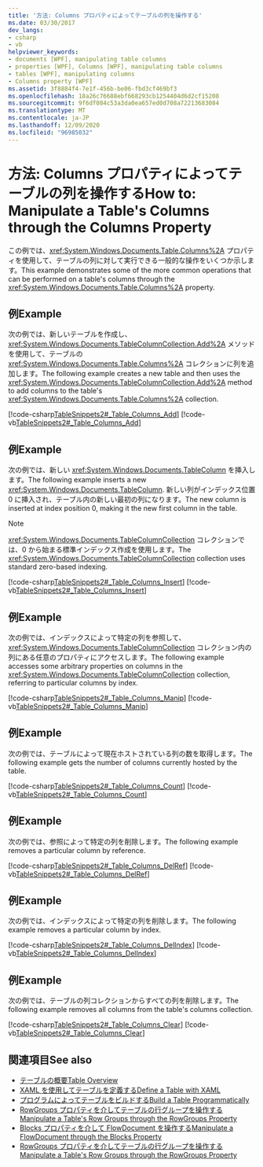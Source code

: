 ```yaml
---
title: '方法: Columns プロパティによってテーブルの列を操作する'
ms.date: 03/30/2017
dev_langs:
- csharp
- vb
helpviewer_keywords:
- documents [WPF], manipulating table columns
- properties [WPF], Columns [WPF], manipulating table columns
- tables [WPF], manipulating columns
- Columns property [WPF]
ms.assetid: 3f8884f4-7e1f-456b-be06-fbd3cf469bf3
ms.openlocfilehash: 18a26c76688ebf668293cb1254404d6d2cf15208
ms.sourcegitcommit: 9f6df084c53a3da0ea657ed0d708a72213683084
ms.translationtype: MT
ms.contentlocale: ja-JP
ms.lasthandoff: 12/09/2020
ms.locfileid: "96985032"
---
```

# <a name="how-to-manipulate-a-tables-columns-through-the-columns-property"></a><span data-ttu-id="68322-102">方法: Columns プロパティによってテーブルの列を操作する</span><span class="sxs-lookup"><span data-stu-id="68322-102">How to: Manipulate a Table's Columns through the Columns Property</span></span>
<span data-ttu-id="68322-103">この例では、<xref:System.Windows.Documents.Table.Columns%2A> プロパティを使用して、テーブルの列に対して実行できる一般的な操作をいくつか示します。</span><span class="sxs-lookup"><span data-stu-id="68322-103">This example demonstrates some of the more common operations that can be performed on a table's columns through the <xref:System.Windows.Documents.Table.Columns%2A> property.</span></span>  
  
## <a name="example"></a><span data-ttu-id="68322-104">例</span><span class="sxs-lookup"><span data-stu-id="68322-104">Example</span></span>  
 <span data-ttu-id="68322-105">次の例では、新しいテーブルを作成し、<xref:System.Windows.Documents.TableColumnCollection.Add%2A> メソッドを使用して、テーブルの <xref:System.Windows.Documents.Table.Columns%2A> コレクションに列を追加します。</span><span class="sxs-lookup"><span data-stu-id="68322-105">The following example creates a new table and then uses the <xref:System.Windows.Documents.TableColumnCollection.Add%2A> method to add columns to the table's <xref:System.Windows.Documents.Table.Columns%2A> collection.</span></span>  
  
 [!code-csharp[TableSnippets2#_Table_Columns_Add](~/samples/snippets/csharp/VS_Snippets_Wpf/TableSnippets2/CSharp/Window1.xaml.cs#_table_columns_add)]
 [!code-vb[TableSnippets2#_Table_Columns_Add](~/samples/snippets/visualbasic/VS_Snippets_Wpf/TableSnippets2/visualbasic/window1.xaml.vb#_table_columns_add)]  
  
## <a name="example"></a><span data-ttu-id="68322-106">例</span><span class="sxs-lookup"><span data-stu-id="68322-106">Example</span></span>  
 <span data-ttu-id="68322-107">次の例では、新しい <xref:System.Windows.Documents.TableColumn> を挿入します。</span><span class="sxs-lookup"><span data-stu-id="68322-107">The following example inserts a new <xref:System.Windows.Documents.TableColumn>.</span></span>  <span data-ttu-id="68322-108">新しい列がインデックス位置 0 に挿入され、テーブル内の新しい最初の列になります。</span><span class="sxs-lookup"><span data-stu-id="68322-108">The new column is inserted at index position 0, making it the new first column in the table.</span></span>  
  
> [!NOTE]
> <span data-ttu-id="68322-109"><xref:System.Windows.Documents.TableColumnCollection> コレクションでは、0 から始まる標準インデックス作成を使用します。</span><span class="sxs-lookup"><span data-stu-id="68322-109">The <xref:System.Windows.Documents.TableColumnCollection> collection uses standard zero-based indexing.</span></span>  
  
 [!code-csharp[TableSnippets2#_Table_Columns_Insert](~/samples/snippets/csharp/VS_Snippets_Wpf/TableSnippets2/CSharp/Window1.xaml.cs#_table_columns_insert)]
 [!code-vb[TableSnippets2#_Table_Columns_Insert](~/samples/snippets/visualbasic/VS_Snippets_Wpf/TableSnippets2/visualbasic/window1.xaml.vb#_table_columns_insert)]  
  
## <a name="example"></a><span data-ttu-id="68322-110">例</span><span class="sxs-lookup"><span data-stu-id="68322-110">Example</span></span>  
 <span data-ttu-id="68322-111">次の例では、インデックスによって特定の列を参照して、<xref:System.Windows.Documents.TableColumnCollection> コレクション内の列にある任意のプロパティにアクセスします。</span><span class="sxs-lookup"><span data-stu-id="68322-111">The following example accesses some arbitrary properties on columns in the <xref:System.Windows.Documents.TableColumnCollection> collection, referring to particular columns by index.</span></span>  
  
 [!code-csharp[TableSnippets2#_Table_Columns_Manip](~/samples/snippets/csharp/VS_Snippets_Wpf/TableSnippets2/CSharp/Window1.xaml.cs#_table_columns_manip)]
 [!code-vb[TableSnippets2#_Table_Columns_Manip](~/samples/snippets/visualbasic/VS_Snippets_Wpf/TableSnippets2/visualbasic/window1.xaml.vb#_table_columns_manip)]  
  
## <a name="example"></a><span data-ttu-id="68322-112">例</span><span class="sxs-lookup"><span data-stu-id="68322-112">Example</span></span>  
 <span data-ttu-id="68322-113">次の例では、テーブルによって現在ホストされている列の数を取得します。</span><span class="sxs-lookup"><span data-stu-id="68322-113">The following example gets the number of columns currently hosted by the table.</span></span>  
  
 [!code-csharp[TableSnippets2#_Table_Columns_Count](~/samples/snippets/csharp/VS_Snippets_Wpf/TableSnippets2/CSharp/Window1.xaml.cs#_table_columns_count)]
 [!code-vb[TableSnippets2#_Table_Columns_Count](~/samples/snippets/visualbasic/VS_Snippets_Wpf/TableSnippets2/visualbasic/window1.xaml.vb#_table_columns_count)]  
  
## <a name="example"></a><span data-ttu-id="68322-114">例</span><span class="sxs-lookup"><span data-stu-id="68322-114">Example</span></span>  
 <span data-ttu-id="68322-115">次の例では、参照によって特定の列を削除します。</span><span class="sxs-lookup"><span data-stu-id="68322-115">The following example removes a particular column by reference.</span></span>  
  
 [!code-csharp[TableSnippets2#_Table_Columns_DelRef](~/samples/snippets/csharp/VS_Snippets_Wpf/TableSnippets2/CSharp/Window1.xaml.cs#_table_columns_delref)]
 [!code-vb[TableSnippets2#_Table_Columns_DelRef](~/samples/snippets/visualbasic/VS_Snippets_Wpf/TableSnippets2/visualbasic/window1.xaml.vb#_table_columns_delref)]  
  
## <a name="example"></a><span data-ttu-id="68322-116">例</span><span class="sxs-lookup"><span data-stu-id="68322-116">Example</span></span>  
 <span data-ttu-id="68322-117">次の例では、インデックスによって特定の列を削除します。</span><span class="sxs-lookup"><span data-stu-id="68322-117">The following example removes a particular column by index.</span></span>  
  
 [!code-csharp[TableSnippets2#_Table_Columns_DelIndex](~/samples/snippets/csharp/VS_Snippets_Wpf/TableSnippets2/CSharp/Window1.xaml.cs#_table_columns_delindex)]
 [!code-vb[TableSnippets2#_Table_Columns_DelIndex](~/samples/snippets/visualbasic/VS_Snippets_Wpf/TableSnippets2/visualbasic/window1.xaml.vb#_table_columns_delindex)]  
  
## <a name="example"></a><span data-ttu-id="68322-118">例</span><span class="sxs-lookup"><span data-stu-id="68322-118">Example</span></span>  
 <span data-ttu-id="68322-119">次の例では、テーブルの列コレクションからすべての列を削除します。</span><span class="sxs-lookup"><span data-stu-id="68322-119">The following example removes all columns from the table's columns collection.</span></span>  
  
 [!code-csharp[TableSnippets2#_Table_Columns_Clear](~/samples/snippets/csharp/VS_Snippets_Wpf/TableSnippets2/CSharp/Window1.xaml.cs#_table_columns_clear)]
 [!code-vb[TableSnippets2#_Table_Columns_Clear](~/samples/snippets/visualbasic/VS_Snippets_Wpf/TableSnippets2/visualbasic/window1.xaml.vb#_table_columns_clear)]  
  
## <a name="see-also"></a><span data-ttu-id="68322-120">関連項目</span><span class="sxs-lookup"><span data-stu-id="68322-120">See also</span></span>

- [<span data-ttu-id="68322-121">テーブルの概要</span><span class="sxs-lookup"><span data-stu-id="68322-121">Table Overview</span></span>](table-overview.md)
- [<span data-ttu-id="68322-122">XAML を使用してテーブルを定義する</span><span class="sxs-lookup"><span data-stu-id="68322-122">Define a Table with XAML</span></span>](how-to-define-a-table-with-xaml.md)
- [<span data-ttu-id="68322-123">プログラムによってテーブルをビルドする</span><span class="sxs-lookup"><span data-stu-id="68322-123">Build a Table Programmatically</span></span>](how-to-build-a-table-programmatically.md)
- [<span data-ttu-id="68322-124">RowGroups プロパティを介してテーブルの行グループを操作する</span><span class="sxs-lookup"><span data-stu-id="68322-124">Manipulate a Table's Row Groups through the RowGroups Property</span></span>](how-to-manipulate-table-row-groups-through-the-rowgroups-property.md)
- [<span data-ttu-id="68322-125">Blocks プロパティを介して FlowDocument を操作する</span><span class="sxs-lookup"><span data-stu-id="68322-125">Manipulate a FlowDocument through the Blocks Property</span></span>](how-to-manipulate-a-flowdocument-through-the-blocks-property.md)
- [<span data-ttu-id="68322-126">RowGroups プロパティを介してテーブルの行グループを操作する</span><span class="sxs-lookup"><span data-stu-id="68322-126">Manipulate a Table's Row Groups through the RowGroups Property</span></span>](how-to-manipulate-table-row-groups-through-the-rowgroups-property.md)
